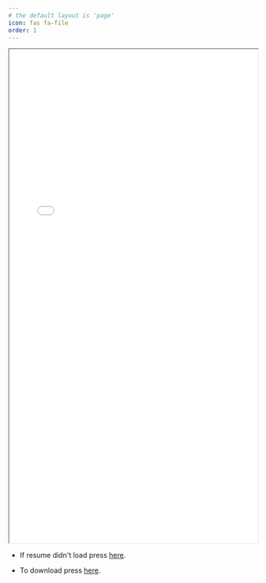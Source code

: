 ```yaml
---
# the default layout is 'page'
icon: fas fa-file
order: 1
---
```

<iframe src="/AJERESUMEPDF.pdf" width="100%" height="1000px">
    </iframe>

- <p>If resume didn't load press <a href="/AJERESUMEPDF.pdf">here</a>.</p>
- <p>To download press <a href='https://github.com/ajeddin/ajeddin/raw/main/AJERESUMEPDF.pdf'>here</a>.</p>

